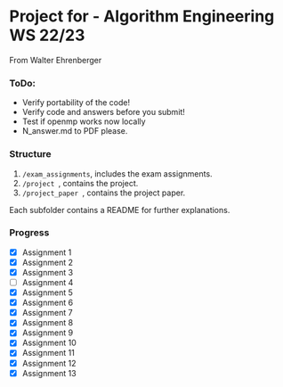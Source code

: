 # Project for - Algorithm Engineering WS 22/23

From Walter Ehrenberger

### ToDo:

* Verify portability of the code!
* Verify code and answers before you submit!
* Test if openmp works now locally
* N_answer.md to PDF please.

### Structure

1. `/exam_assignments`, includes the exam assignments.
2. `/project `, contains the project.
3. `/project_paper `, contains the project paper.

Each subfolder contains a README for further explanations.

### Progress

- [x] Assignment 1
- [x] Assignment 2
- [x] Assignment 3
- [ ] Assignment 4
- [x] Assignment 5
- [x] Assignment 6
- [x] Assignment 7
- [x] Assignment 8
- [x] Assignment 9
- [x] Assignment 10
- [x] Assignment 11
- [x] Assignment 12
- [x] Assignment 13